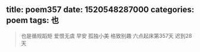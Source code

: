 title: poem357
date: 1520548287000
categories: poem
tags: 也
---
> 也是循规蹈矩
爱恨无虞
早安
孤独小美
格致别趣
六点起床第357天 迟到28天